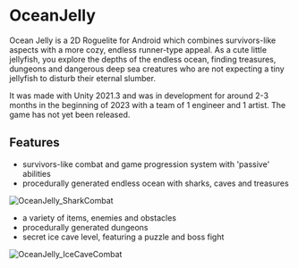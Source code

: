# OceanJelly

Ocean Jelly is a 2D Roguelite for Android which combines survivors-like aspects with a more cozy, endless runner-type appeal. As a cute little jellyfish, you explore the depths of the endless ocean, finding treasures, dungeons and dangerous deep sea creatures who are not expecting a tiny jellyfish to disturb their eternal slumber.

It was made with Unity 2021.3 and was in development for around 2-3 months in the beginning of 2023 with a team of 1 engineer and 1 artist. The game has not yet been released.

## Features
- survivors-like combat and game progression system with 'passive' abilities
- procedurally generated endless ocean with sharks, caves and treasures

![OceanJelly_SharkCombat](https://github.com/user-attachments/assets/e2a21fda-b30a-46f5-87ab-5fa1150736b7)

- a variety of items, enemies and obstacles
- procedurally generated dungeons
- secret ice cave level, featuring a puzzle and boss fight

![OceanJelly_IceCaveCombat](https://github.com/user-attachments/assets/c83e4d2e-2b6b-4718-bfc0-31f175cf599c)

#
